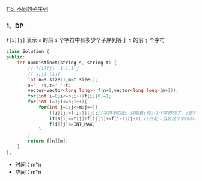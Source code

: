 [115. 不同的子序列](https://leetcode.cn/problems/distinct-subsequences/)



### 1、DP

`f[i][j]` 表示 `s` 的前 `i` 个字符中有多少个子序列等于 `t` 的前 `j` 个字符

```cpp
class Solution {
public:
    int numDistinct(string s, string t) {
        // f[i][j]  1-i,1-j
        // s[i] t[j]
        int n=s.size(),m=t.size();
        s=' '+s,t=' '+t;
        vector<vector<long long>> f(n+1,vector<long long>(m+1));
        for(int i=0;i<=n;i++)f[i][0]=1;
        for(int i=1;i<=n;i++){
            for(int j=1;j<=m;j++){
                f[i][j]=f[i-1][j];//字符不匹配，只能看s前i-1个字符的了，j是不能变的，只有s能变，不匹配i还要往后走当然要看s的前面的做的积累有多少
                if(s[i]==t[j])f[i][j]+=f[i-1][j-1];//匹配：当前这个字符和之前的配对
                f[i][j]%=INT_MAX;
            }
        }
        return f[n][m];
    }
};
```

- 时间：m*n
- 空间：m*n